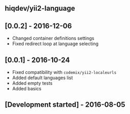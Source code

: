 hiqdev/yii2-language
--------------------

## [0.0.2] - 2016-12-06

- Changed container definitions settings
- Fixed redirect loop at language selecting

## [0.0.1] - 2016-10-24

- Fixed compatibility with `codemix/yii2-localeurls`
- Added default languages list
- Added empty tests
- Added basics

## [Development started] - 2016-08-05
